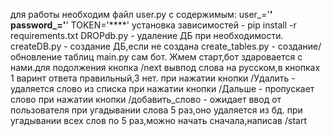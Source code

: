 для работы необходим файл user.py с содержимым:
user_='****'
password_='****'
TOKEN='****'
установка зависимостей - pip install -r requirements.txt
DROPdb.py - удаление ДБ при необходимости.
createDB.py - создание ДБ,если не создана
create_tables.py - создание/обновление таблиц
main.py сам бот.
Жмем старт,бот здаровается с нами.для подолжения кнопка /next
вывпод слова на русском,в кнопках 1 варинт ответа правильный,3 нет.
при нажатии кнопки /Удалить - удаляется слово из списка
при нажатии кнопки /Дальше - пропускает слово
при нажатии кнопки /добавить_слово - ожидает ввод от пользователя
при угадывании слова 5 раз,оно удаляется из бд.
при угадывании всех слов по 5 раз,можно начать сначала,написав /start
